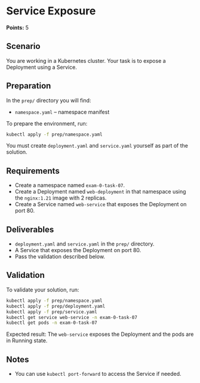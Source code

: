 # Service Exposure

**Points:** 5

## Scenario
You are working in a Kubernetes cluster. Your task is to expose a Deployment using a Service.

## Preparation
In the `prep/` directory you will find:
- `namespace.yaml` – namespace manifest

To prepare the environment, run:

```sh
kubectl apply -f prep/namespace.yaml
```

You must create `deployment.yaml` and `service.yaml` yourself as part of the solution.

## Requirements
- Create a namespace named `exam-0-task-07`.
- Create a Deployment named `web-deployment` in that namespace using the `nginx:1.21` image with 2 replicas.
- Create a Service named `web-service` that exposes the Deployment on port 80.

## Deliverables
- `deployment.yaml` and `service.yaml` in the `prep/` directory.
- A Service that exposes the Deployment on port 80.
- Pass the validation described below.

## Validation
To validate your solution, run:

```sh
kubectl apply -f prep/namespace.yaml
kubectl apply -f prep/deployment.yaml
kubectl apply -f prep/service.yaml
kubectl get service web-service -n exam-0-task-07
kubectl get pods -n exam-0-task-07
```
Expected result: The `web-service` exposes the Deployment and the pods are in Running state.

## Notes
- You can use `kubectl port-forward` to access the Service if needed.
